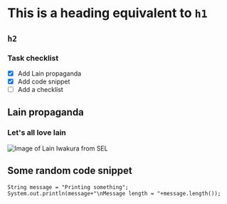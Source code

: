 # This is a heading equivalent to `h1`
## `h2`
### Task checklist
- [x] Add Lain propaganda
- [x] Add code snippet
- [ ] Add a checklist
## Lain propaganda
### Let's all love lain
![Image of Lain Iwakura from SEL](https://vignette2.wikia.nocookie.net/sel/images/6/65/Lain_s071.jpg/revision/latest?cb=20100513203649)
## Some random code snippet
```
String message = "Printing something";
System.out.println(message+"\nMessage length = "+message.length());
```
